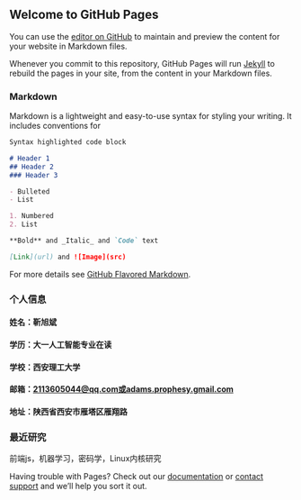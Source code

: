 ## Welcome to GitHub Pages

You can use the [editor on GitHub](https://github.com/g5nius/g5nius.github.io/edit/main/index.md) to maintain and preview the content for your website in Markdown files.

Whenever you commit to this repository, GitHub Pages will run [Jekyll](https://jekyllrb.com/) to rebuild the pages in your site, from the content in your Markdown files.

### Markdown

Markdown is a lightweight and easy-to-use syntax for styling your writing. It includes conventions for

```markdown
Syntax highlighted code block

# Header 1
## Header 2
### Header 3

- Bulleted
- List

1. Numbered
2. List

**Bold** and _Italic_ and `Code` text

[Link](url) and ![Image](src)
```

For more details see [GitHub Flavored Markdown](https://guides.github.com/features/mastering-markdown/).

### 个人信息

#### 姓名：靳旭斌
#### 学历：大一人工智能专业在读
#### 学校：西安理工大学
#### 邮箱：2113605044@qq.com或adams.prophesy.gmail.com
#### 地址：陕西省西安市雁塔区雁翔路

### 最近研究

前端js，机器学习，密码学，Linux内核研究

Having trouble with Pages? Check out our [documentation](https://docs.github.com/categories/github-pages-basics/) or [contact support](https://support.github.com/contact) and we’ll help you sort it out.
